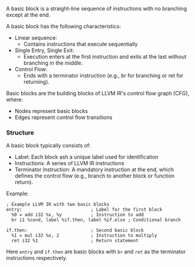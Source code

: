 A basic block is a straight-line sequence of instructions with no branching except at the end. 

A basic block has the following characteristics:
- Linear sequence: 
	- Contains instructions that execute sequentially
- Single Entry, Single Exit: 
	- Execution enters at the first instruction and exits at the last without branching in the middle.
- Control Flow: 
	- Ends with a terminator instruction (e.g., br for branching or ret for returning).

Basic blocks are the building blocks of LLVM IR's control flow graph (CFG), where:
- Nodes represent basic blocks
- Edges represent control flow transitions

### Structure
A basic block typically consists of:
- Label: Each block ash a unique label used for identification
- Instructions: A  series of LLVM IR instructions
- Terminator Instruction: A mandatory instruction at the end, which defines the control flow (e.g., branch to another block or function return).

Example:
```
; Example LLVM IR with two basic blocks
entry:                          ; Label for the first block
  %0 = add i32 %x, %y           ; Instruction to add
  br i1 %cond, label %if.then, label %if.else ; Conditional branch

if.then:                        ; Second basic block
  %1 = mul i32 %x, 2            ; Instruction to multiply
  ret i32 %1                    ; Return statement

```

Here `entry` and `if.then` are basic blocks with `br` and `ret` as the terminator instructions respectively.

### 